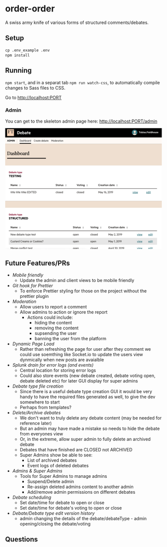 # order-order

A swiss army knife of various forms of structured comments/debates.

## Setup

```
cp .env_example .env
npm install
```

## Running

`npm start`, and in a separat tab `npm run watch-css`, to automatically compile changes to Sass files to CSS.

Go to [http://localhost:PORT](http://localhost:PORT)

### Admin

You can get to the skeleton admin page here:
[http://localhost:PORT/admin](http://localhost:PORT/admin)

![Alt text](./docs/admin_examle.png?raw=true 'Example of how the admin currently looks')

## Future Features/PRs

-   _Mobile friendly_
    -   Update the admin and client views to be mobile friendly
-   _Git hook for Prettier_
    -   To enforce Prettier styling for those on the project without the prettier plugin
-   _Moderation_
    -   Allow users to report a comment
    -   Allow admins to action or ignore the report
        -   Actions could include:
            -   hiding the content
            -   removing the content
            -   supsending the user
            -   banning the user from the platform
-   _Dynamic Page Load_
    -   Rather than refreshing the page for user after they comment we could use soemthing like Socket.io to update the users view dynmically when new posts are avaialble
-   _Splunk drain for error logs (and events)_
    -   Central location for storing error logs
    -   Could also store events (new debate created, debate voting open, debate deleted etc) for later GUI display for super admins
-   _Debate type file creation_
    -   Since there is a useful debate type creation GUI it would be very handy to have the required files generated as well, to give the dev somewhere to start
    -   Perhaps from templates?
-   _Delete/Archive debates_
    -   We don't want to truly delete any debate content (may be needed for reference later)
    -   But an admin may have made a mistake so needs to hide the debate from everyones view
    -   Or, in the extreme, allow super admin to fully delete an archived debate
    -   Debates that have finished are CLOSED not ARCHIVED
    -   Super Admins show be able to see:
        -   List of archived debates
        -   Event logs of deleted debates
-   _Admins & Super Admins_
    -   Tools for Super Admins to manage admins
        -   Suspend/Delete admin
        -   Re-assign deleted admins content to another admin
        -   Add/remove admin permissions on different debates
-   _Debate scheduling_
    -   Set date/time for debate to open or close
    -   Set date/time for debate's voting to open or close
-   _Debate/Debate type edit version history_
    -   admin changing the details of the debate/debateType - admin opening/closing the debate/voting

## Questions
